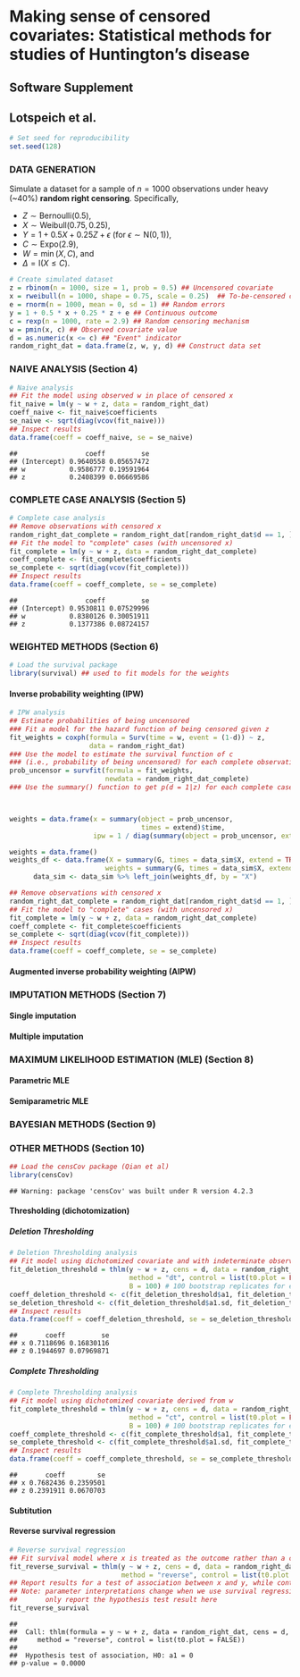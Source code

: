 Making sense of censored covariates: Statistical methods for studies of
Huntington’s disease
================

## Software Supplement

## Lotspeich et al. 

``` r
# Set seed for reproducibility
set.seed(128)
```

### DATA GENERATION

Simulate a dataset for a sample of $n = 1000$ observations under heavy
(\~40%) **random right censoring**. Specifically,

- $Z \sim \textrm{Bernoulli}(0.5)$,
- $X \sim \textrm{Weibull}(0.75, 0.25)$,
- $Y = 1 + 0.5X + 0.25Z + \epsilon$ (for
  $\epsilon \sim \textrm{N}(0, 1)$),
- $C \sim \textrm{Expo}(2.9)$,
- $W = \min(X, C)$, and
- $\Delta = \textrm{I}(X \leq C)$.

``` r
# Create simulated dataset 
z = rbinom(n = 1000, size = 1, prob = 0.5) ## Uncensored covariate
x = rweibull(n = 1000, shape = 0.75, scale = 0.25)  ## To-be-censored covariate
e = rnorm(n = 1000, mean = 0, sd = 1) ## Random errors
y = 1 + 0.5 * x + 0.25 * z + e ## Continuous outcome
c = rexp(n = 1000, rate = 2.9) ## Random censoring mechanism
w = pmin(x, c) ## Observed covariate value
d = as.numeric(x <= c) ## "Event" indicator
random_right_dat = data.frame(z, w, y, d) ## Construct data set
```

### NAIVE ANALYSIS (Section 4)

``` r
# Naive analysis
## Fit the model using observed w in place of censored x
fit_naive = lm(y ~ w + z, data = random_right_dat)
coeff_naive <- fit_naive$coefficients
se_naive <- sqrt(diag(vcov(fit_naive)))
## Inspect results
data.frame(coeff = coeff_naive, se = se_naive)
```

    ##                 coeff         se
    ## (Intercept) 0.9640558 0.05657472
    ## w           0.9586777 0.19591964
    ## z           0.2408399 0.06669586

### COMPLETE CASE ANALYSIS (Section 5)

``` r
# Complete case analysis
## Remove observations with censored x
random_right_dat_complete = random_right_dat[random_right_dat$d == 1, ]
## Fit the model to "complete" cases (with uncensored x)
fit_complete = lm(y ~ w + z, data = random_right_dat_complete)
coeff_complete <- fit_complete$coefficients
se_complete <- sqrt(diag(vcov(fit_complete)))
## Inspect results
data.frame(coeff = coeff_complete, se = se_complete)
```

    ##                 coeff         se
    ## (Intercept) 0.9530811 0.07529996
    ## w           0.8380126 0.30051911
    ## z           0.1377386 0.08724157

### WEIGHTED METHODS (Section 6)

``` r
# Load the survival package 
library(survival) ## used to fit models for the weights 
```

#### Inverse probability weighting (IPW)

``` r
# IPW analysis
## Estimate probabilities of being uncensored
### Fit a model for the hazard function of being censored given z 
fit_weights = coxph(formula = Surv(time = w, event = (1-d)) ~ z, 
                    data = random_right_dat)
### Use the model to estimate the survival function of c
### (i.e., probability of being uncensored) for each complete observation
prob_uncensor = survfit(formula = fit_weights, 
                        newdata = random_right_dat_complete)
### Use the summary() function to get p(d = 1|z) for each complete case



weights = data.frame(x = summary(object = prob_uncensor, 
                                 times = extend)$time, 
                     ipw = 1 / diag(summary(object = prob_uncensor, extend = TRUE)$surv))

weights = data.frame()
weights_df <- data.frame(X = summary(G, times = data_sim$X, extend = TRUE)$time,
                        weights = summary(G, times = data_sim$X, extend = TRUE)$surv %>% diag())
      data_sim <- data_sim %>% left_join(weights_df, by = "X")

## Remove observations with censored x
random_right_dat_complete = random_right_dat[random_right_dat$d == 1, ]
## Fit the model to "complete" cases (with uncensored x)
fit_complete = lm(y ~ w + z, data = random_right_dat_complete)
coeff_complete <- fit_complete$coefficients
se_complete <- sqrt(diag(vcov(fit_complete)))
## Inspect results
data.frame(coeff = coeff_complete, se = se_complete)
```

#### Augmented inverse probability weighting (AIPW)

### IMPUTATION METHODS (Section 7)

#### Single imputation

#### Multiple imputation

### MAXIMUM LIKELIHOOD ESTIMATION (MLE) (Section 8)

#### Parametric MLE

#### Semiparametric MLE

### BAYESIAN METHODS (Section 9)

### OTHER METHODS (Section 10)

``` r
## Load the censCov package (Qian et al)
library(censCov)
```

    ## Warning: package 'censCov' was built under R version 4.2.3

#### Thresholding (dichotomization)

##### Deletion Thresholding

``` r
# Deletion Thresholding analysis
## Fit model using dichotomized covariate and with indeterminate observations deleted
fit_deletion_threshold = thlm(y ~ w + z, cens = d, data = random_right_dat,
                              method = "dt", control = list(t0.plot = FALSE),
                              B = 100) # 100 bootstrap replicates for estimating std dev of coefficient for x
coeff_deletion_threshold <- c(fit_deletion_threshold$a1, fit_deletion_threshold$a2)
se_deletion_threshold <- c(fit_deletion_threshold$a1.sd, fit_deletion_threshold$a2.sd)
## Inspect results
data.frame(coeff = coeff_deletion_threshold, se = se_deletion_threshold, row.names = c("x", "z"))
```

    ##       coeff         se
    ## x 0.7118696 0.16830116
    ## z 0.1944697 0.07969871

##### Complete Thresholding

``` r
# Complete Thresholding analysis
## Fit model using dichotomized covariate derived from w
fit_complete_threshold = thlm(y ~ w + z, cens = d, data = random_right_dat,
                              method = "ct", control = list(t0.plot = FALSE),
                              B = 100) # 100 bootstrap replicates for estimating std dev of coefficient for x
coeff_complete_threshold <- c(fit_complete_threshold$a1, fit_complete_threshold$a2)
se_complete_threshold <- c(fit_complete_threshold$a1.sd, fit_complete_threshold$a2.sd)
## Inspect results
data.frame(coeff = coeff_complete_threshold, se = se_complete_threshold, row.names = c("x", "z"))
```

    ##       coeff        se
    ## x 0.7682436 0.2359501
    ## z 0.2391911 0.0670703

#### Subtitution

#### Reverse survival regression

``` r
# Reverse survival regression
## Fit survival model where x is treated as the outcome rather than a covariate
fit_reverse_survival = thlm(y ~ w + z, cens = d, data = random_right_dat,
                            method = "reverse", control = list(t0.plot = FALSE))
## Report results for a test of association between x and y, while controlling for z
## Note: parameter interpretations change when we use survival regression, so we
##       only report the hypothesis test result here
fit_reverse_survival
```

    ## 
    ##  Call: thlm(formula = y ~ w + z, data = random_right_dat, cens = d, 
    ##     method = "reverse", control = list(t0.plot = FALSE))
    ## 
    ##  Hypothesis test of association, H0: a1 = 0
    ## p-value = 0.0000
